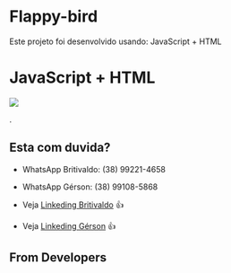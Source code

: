 # Flappy-bird
Este projeto foi desenvolvido usando: JavaScript + HTML



# JavaScript + HTML
<a href="https://rinaldo.dev/transient-com-jpa-3-coisas-que-voce-nao-deve-fazer/"><img src="http://escolabrasileiradegames.com.br/wp2016/wp-content/uploads/2016/10/escola-brasileira-de-games-flappy-bird.jpg"></a>

.
## Esta com duvida?
- WhatsApp Britivaldo: (38) 99221-4658
- WhatsApp Gérson: (38) 99108-5868

- Veja [Linkeding Britivaldo](https://www.linkedin.com/in/britivaldotrindade542600154/) :thumbsup:
- Veja [Linkeding Gérson](https://www.linkedin.com/in/gerson-crisostomo-62057865/) :thumbsup:

## From Developers
